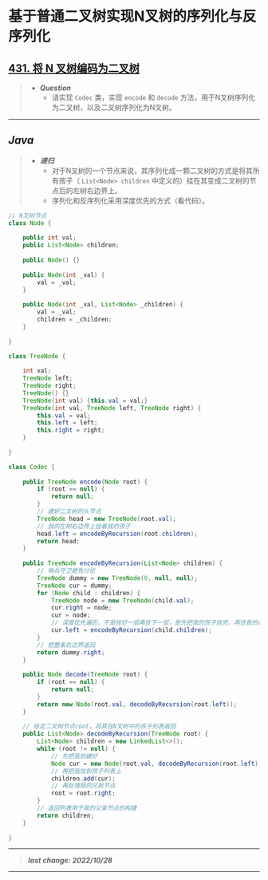 # 基于普通二叉树实现N叉树的序列化与反序列化

## [431. 将 N 叉树编码为二叉树](https://leetcode.cn/problems/encode-n-ary-tree-to-binary-tree/)

> - ***Question***
>   - 请实现 `Codec` 类，实现 `encode` 和 `decode` 方法，用于N叉树序列化为二叉树，以及二叉树序列化为N叉树。

---

## *Java*

> - ***递归***
>   - 对于N叉树的一个节点来说，其序列化成一颗二叉树的方式是将其所有孩子（ `List<Node> children` 中定义的）挂在其变成二叉树的节点后的左树右边界上。
>   - 序列化和反序列化采用深度优先的方式（看代码）。

```java
// N叉树节点
class Node {
    
    public int val;
    public List<Node> children;
    
    public Node() {}
    
    public Node(int _val) {
        val = _val;
    }
    
    public Node(int _val, List<Node> _children) {
        val = _val;
        children = _children;
    }
    
}

class TreeNode {
    
    int val;
    TreeNode left;
    TreeNode right;
    TreeNode() {}
    TreeNode(int val) {this.val = val;}
    TreeNode(int val, TreeNode left, TreeNode right) {
        this.val = val;
        this.left = left;
        this.right = right;
    }
    
}

class Codec {
    
    public TreeNode encode(Node root) {
        if (root == null) {
            return null;
        }
        // 建好二叉树的头节点
        TreeNode head = new TreeNode(root.val);
        // 我的左树右边界上挂着我的孩子
        head.left = encodeByRecursion(root.children);
        return head;
    }
    
    public TreeNode encodeByRecursion(List<Node> children) {
        // 哨兵守卫避免讨论
        TreeNode dummy = new TreeNode(0, null, null);
        TreeNode cur = dummy;
        for (Node child : children) {
            TreeNode node = new TreeNode(child.val);
            cur.right = node;
            cur = node;
            // 深度优先遍历，不是挂好一层再挂下一层，是先把我的孩子挂完，再往我的右边挂我的兄弟
            cur.left = encodeByRecursion(child.children);
        }
        // 把整条右边界返回
        return dummy.right;
    }
    
    public Node decode(TreeNode root) {
        if (root == null) {
            return null;
        }
        return new Node(root.val, decodeByRecursion(root.left));
    }
    
    // 给定二叉树节点root，将其在N叉树中的孩子列表返回
    public List<Node> decodeByRecursion(TreeNode root) {
        List<Node> children = new LinkedList<>();
        while (root != null) {
            // 先把我创建好
            Node cur = new Node(root.val, decodeByRecursion(root.left));
            // 再把我加到孩子列表上
            children.add(cur);
            // 再处理我的兄弟节点
            root = root.right;
        }
        // 返回列表用于我的父亲节点的构建
        return children;
    }
    
}
```

---

> ***last change: 2022/10/28***

---
